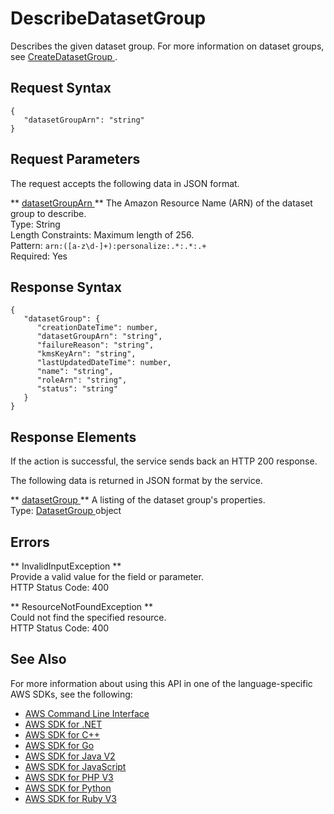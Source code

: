 # DescribeDatasetGroup<a name="API_DescribeDatasetGroup"></a>

Describes the given dataset group\. For more information on dataset groups, see [ CreateDatasetGroup ](API_CreateDatasetGroup.md)\.

## Request Syntax<a name="API_DescribeDatasetGroup_RequestSyntax"></a>

```
{
   "datasetGroupArn": "string"
}
```

## Request Parameters<a name="API_DescribeDatasetGroup_RequestParameters"></a>

The request accepts the following data in JSON format\.

 ** [ datasetGroupArn ](#API_DescribeDatasetGroup_RequestSyntax) **   <a name="personalize-DescribeDatasetGroup-request-datasetGroupArn"></a>
The Amazon Resource Name \(ARN\) of the dataset group to describe\.  
Type: String  
Length Constraints: Maximum length of 256\.  
Pattern: `arn:([a-z\d-]+):personalize:.*:.*:.+`   
Required: Yes

## Response Syntax<a name="API_DescribeDatasetGroup_ResponseSyntax"></a>

```
{
   "datasetGroup": { 
      "creationDateTime": number,
      "datasetGroupArn": "string",
      "failureReason": "string",
      "kmsKeyArn": "string",
      "lastUpdatedDateTime": number,
      "name": "string",
      "roleArn": "string",
      "status": "string"
   }
}
```

## Response Elements<a name="API_DescribeDatasetGroup_ResponseElements"></a>

If the action is successful, the service sends back an HTTP 200 response\.

The following data is returned in JSON format by the service\.

 ** [ datasetGroup ](#API_DescribeDatasetGroup_ResponseSyntax) **   <a name="personalize-DescribeDatasetGroup-response-datasetGroup"></a>
A listing of the dataset group's properties\.  
Type: [ DatasetGroup ](API_DatasetGroup.md) object

## Errors<a name="API_DescribeDatasetGroup_Errors"></a>

 ** InvalidInputException **   
Provide a valid value for the field or parameter\.  
HTTP Status Code: 400

 ** ResourceNotFoundException **   
Could not find the specified resource\.  
HTTP Status Code: 400

## See Also<a name="API_DescribeDatasetGroup_SeeAlso"></a>

For more information about using this API in one of the language\-specific AWS SDKs, see the following:
+  [ AWS Command Line Interface](https://docs.aws.amazon.com/goto/aws-cli/personalize-2018-05-22/DescribeDatasetGroup) 
+  [ AWS SDK for \.NET](https://docs.aws.amazon.com/goto/DotNetSDKV3/personalize-2018-05-22/DescribeDatasetGroup) 
+  [ AWS SDK for C\+\+](https://docs.aws.amazon.com/goto/SdkForCpp/personalize-2018-05-22/DescribeDatasetGroup) 
+  [ AWS SDK for Go](https://docs.aws.amazon.com/goto/SdkForGoV1/personalize-2018-05-22/DescribeDatasetGroup) 
+  [ AWS SDK for Java V2](https://docs.aws.amazon.com/goto/SdkForJavaV2/personalize-2018-05-22/DescribeDatasetGroup) 
+  [ AWS SDK for JavaScript](https://docs.aws.amazon.com/goto/AWSJavaScriptSDK/personalize-2018-05-22/DescribeDatasetGroup) 
+  [ AWS SDK for PHP V3](https://docs.aws.amazon.com/goto/SdkForPHPV3/personalize-2018-05-22/DescribeDatasetGroup) 
+  [ AWS SDK for Python](https://docs.aws.amazon.com/goto/boto3/personalize-2018-05-22/DescribeDatasetGroup) 
+  [ AWS SDK for Ruby V3](https://docs.aws.amazon.com/goto/SdkForRubyV3/personalize-2018-05-22/DescribeDatasetGroup) 